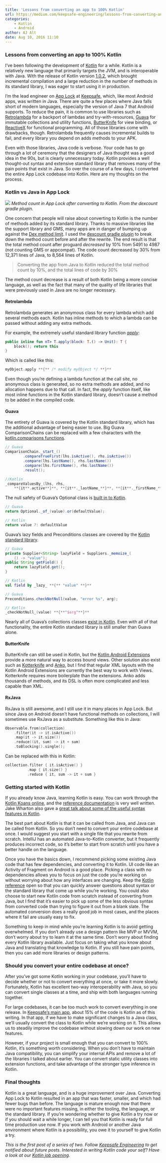 ```yaml
---
title: 'Lessons from converting an app to 100% Kotlin'
url: https://medium.com/keepsafe-engineering/lessons-from-converting-an-app-to-100-kotlin-68984a05dcb6#.ymxam7e1t
categories:
    - Kotlin
    - Android
author: AJ Alt
date: Aug 10, 2016 11:10
---
```

### Lessons from converting an app to 100% Kotlin

I’ve been following the development of [Kotlin](https://kotlinlang.org) for a while. Kotlin is a relatively new language that primarily targets the JVM, and is interoperable with Java. With the release of Kotlin version [1.0.2](https://blog.jetbrains.com/kotlin/2016/05/kotlin-1-0-2-is-here), which brought incremental compilation and a large reduction in the number of methods in its standard library, I was eager to start using it in production.

I’m the lead engineer on [App Lock](https://play.google.com/store/apps/details?id=com.getkeepsafe.applock) at [Keepsafe](https://www.getkeepsafe.com), which, like most Android apps, was written in Java. There are quite a few places where Java falls short of modern languages, especially the version of Java 7 that Android supports. To reduce the pain, it is common to use libraries such as [Retrolambda](https://github.com/evant/gradle-retrolambda) for a backport of lambdas and try-with-resources, [Guava](https://github.com/google/guava) for immutable collections and utility functions, [ButterKnife](https://github.com/JakeWharton/butterknife/) for view binding, or [ReactiveX](https://github.com/ReactiveX/RxJava) for functional programming. All of those libraries come with drawbacks, though. Retrolambda frequently causes incremental builds to fail, and every library you depend on adds methods to your APK.

Even with those libraries, Java code is verbose. Your code has to go through a lot of ceremony that the designers of Java thought was a good idea in the 90s, but is clearly unnecessary today. Kotlin provides a well thought-out syntax and extensive standard library that removes many of the pain points that exist in Java. So over the course of a few days, I converted the entire App Lock codebase into Kotlin. Here are my thoughts on the process.

### Kotlin vs Java in App Lock

![](https://d262ilb51hltx0.cloudfront.net/max/800/1*0JjkzvEAP17sK28Ud12QqQ.png)
_Method count in App Lock after converting to Kotlin. From the dexcount gradle plugin._

One concern that people will raise about converting to Kotlin is the number of methods added by its standard library. Thanks to massive libraries like the support library and GMS, many apps are in danger of bumping up against the [Dex method limit](https://developer.android.com/studio/build/multidex.html). I used the [dexcount gradle plugin](https://github.com/KeepSafe/dexcount-gradle-plugin) to break down the method count before and after the rewrite. The end result is that the total method count after proguard _decreased_ by 10% from 5491 to 4987 (not counting GMS or appcompat). The code count decreased by 30% from 12,371 lines of Java, to 8,564 lines of Kotlin.

> Converting the app from Java to Kotlin reduced the total method count by 10%, and the total lines of code by 30%

The method count decrease is a result of both Kotlin being a more concise language, as well as the fact that many of the quality of life libraries that were previously used in Java are no longer necessary.

#### Retrolambda

Retrolambda generates an anonymous class for every lambda which add several methods each. Kotlin has inline methods to which a lambda can be passed without adding any extra methods.

For example, the extremely useful standard library function [_apply_](https://kotlinlang.org/api/latest/jvm/stdlib/kotlin/apply.html):

```kotlin
public inline fun nT> T.apply(block: T.() -> Unit): T {   
    block(); return this   
}
```

Which is called like this:

```kotlin
myObject.apply **{** /* modify myObject */ **}**
```

Even though you’re defining a lambda function at the call site, no anonymous class is generated, so no extra methods are added, and no allocation happens due to that call. In fact, the _apply_ function itself, like most inline functions in the Kotlin standard library, doesn’t cause a method to be added in the compiled code.

#### Guava

The entirety of Guava is covered by the Kotlin standard library, which has the additional advantage of being easier to use. Big Guava ComparisonChains can be replaced with a few characters with the [kotlin.comparisons functions](https://kotlinlang.org/api/latest/jvm/stdlib/kotlin.comparisons/index.html).

```java
// Guava  
ComparisonChain._start_()  
        .compareTrueFirst(lhs.isActive(), rhs.isActive())  
        .compare(lhs.lastName(), rhs.lastName())  
        .compare(lhs.firstName(), rhs.lastName())  
        .result();
```

```kotlin
//Kotlin  
_compareValuesBy_(lhs, rhs,   
    **{it**.active**}**, **{it**._lastName_**}**, **{it**._firstName_**}**)
```

The null safety of Guava’s Optional class is [built in to Kotlin](https://kotlinlang.org/docs/reference/null-safety.html).

```java
// Guava  
return Optional._of_(value).or(defaultValue);
```

```kotlin
// Kotlin  
return value ?: defaultValue
```

Guava’s lazy fields and Preconditions classes are covered by the [Kotlin standard library](https://kotlinlang.org/api/latest/jvm/stdlib/kotlin/index.html).

```java
// Guava  
private Supplier<String> lazyField = Suppliers._memoize_(  
    () -> "value");  
public String getField() {  
    return lazyField.get();  
}
```

```kotlin
// Kotlin  
val field by _lazy_ **{** "value" **}**
```

```java
// Guava  
Preconditions.checkNotNull(value, "error %s", arg);
```

```kotlin
// Kotlin  
_checkNotNull_(value) **{**"$arg"**}**
```

Nearly all of Guava’s collections classes [exist in Kotlin](https://kotlinlang.org/api/latest/jvm/stdlib/kotlin.collections/index.html). Even with all of that functionality, the entire Kotlin standard library is still smaller than Guava alone.

#### ButterKnife

ButterKnife can still be used in Kotlin, but the [Kotlin Android Extensions](https://kotlinlang.org/docs/tutorials/android-plugin.html) provide a more natural way to access bound views. Other solution also exist such as [Kotterknife](https://github.com/JakeWharton/kotterknife) and [Anko](https://github.com/Kotlin/anko), but I find that regular XML layouts with the Kotlin Android Extensions are currently the best way to work with Views. Kotterknife requires more boilerplate than the extensions. Anko adds thousands of methods, and its DSL is often more complicated and less capable than XML.

#### RxJava

RxJava is still awesome, and I still use it in many places in App Lock. But since Java on Android doesn’t have functional methods on collections, I will sometimes use RxJava as a substitute. Something like this in Java:

```kotlin
Observable.from(collection)  
    .filter(it -> it.isActive())  
    .map(it -> it.size())  
    .reduce((it, sum) -> it + sum)  
    .toBlocking().single();
```

Can be replaced with this in Kotlin:

```kotlin
collection.filter { it.isActive() }  
          .map { it.size() }  
          .reduce { it, sum -> it + sum }
```

### Getting started with Kotlin

If you already know Java, learning Kotlin is easy. You can work through the [Kotlin Koans online](http://kotlinlang.org/docs/reference/), and the [reference documentation](http://kotlinlang.org/docs/reference/) is very well written. Jake Wharton also gave a [great talk about some of the useful syntax features in Kotlin](https://vimeo.com/144877458).

The best part about Kotlin is that it can be called from Java, and Java can be called from Kotlin. So you don’t need to convert your entire codebase at once. I would suggest you start with a single file that you rewrite from scratch. IntelliJ has an automated Java-to-Kotlin converter, but it frequently produces incorrect code, so it’s better to start from scratch until you have a better handle on the language.

Once you have the basics down, I recommend picking some existing Java code that has few dependencies, and converting it to Kotlin. UI code like an Activity of Fragment on Android is a good place. Picking a class with no dependencies allows you to focus on just the code you’re working on without worrying about how any interfaces are changing. Keep the [Kotlin reference](https://kotlinlang.org/docs/reference/) open so that you can quickly answer questions about syntax or the standard library that come up while you’re working. You could also choose to start new Kotlin code from scratch instead of converting from Java, but I find that it’s easier to pick up some of the less obvious syntax from converted code than trying to figure it out from a blank slate. The automated conversion does a really good job in most cases, and the places where it fail are usually easy to fix.

Something to keep in mind while you’re learning Kotlin is to avoid getting overwhelmed. If you don’t already use a design pattern like MVP or MVVM, don’t worry about try to learn it at the same time. Don’t worry about finding every Kotlin library available. Just focus on taking what you know about Java and translating that knowledge to Kotlin. If you still have pain points, then you can add more libraries or design patterns.

### Should you convert your entire codebase at once?

After you’ve got some Kotlin working in your codebase, you’ll have to decide whether or not to convert everything at once, or take it more slowly. Fortunately, Kotlin has excellent two-way interoperability with Java, so you can convert single classes at a time, and ship with both languages running together.

For large codebases, it can be too much work to convert everything in one release. In [Keepsafe’s main app](https://play.google.com/store/apps/details?id=com.kii.safe), about 15% of the code is Kotlin as of this writing. In that app, if we have to make significant changes to a Java class, we’ll usually convert the class to Kotlin while we’re working on it. This allows us to steadily improve the codebase without slowing down our work on new features.

However, if your project is small enough that you can convert to 100% Kotlin, it’s something worth considering. When you don’t have to maintain Java compatibility, you can simplify your internal APIs and remove a lot of the libraries I talked about earlier. You can convert static utility classes into extension functions, and take advantage of the stronger type inference in Kotlin.

### Final thoughts

Kotlin is a great language, and is a huge improvement over Java. Converting App Lock to Kotlin resulted in an app that was faster, smaller, and which had fewer bugs than before. The language is mature enough now that there were no important features missing, in either the tooling, the language, or the standard library. If you’re wondering whether to give Kotlin a try now or if you should wait a while longer, I can tell you that Kotlin is ready for full time production use now. If you work with Android or another Java environment where Kotlin is a possibility, you owe it to yourself to give Kotlin a try.


_This is the first post of a series of two. Follow_ [_Keepsafe Engineering_](http://www.keepsafe.tech) _to get notified about future posts. Interested in writing Kotlin code your self? Have a look at our_ [_Kotlin job opening_](https://jobs.lever.co/keepsafe/6414e440-ed8e-4c1e-a156-6e4e1b716577)_._